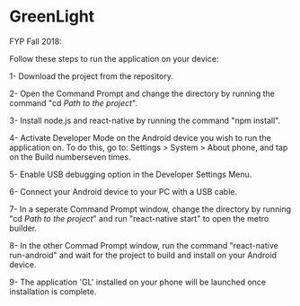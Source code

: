 # GreenLight
FYP Fall 2018:

Follow these steps to run the application on your device:


1- Download the project from the repository.

2- Open the Command Prompt and change the directory by running the command "cd *Path to the project*".
  
3- Install node.js and react-native by running the command "npm install".

4- Activate Developer Mode on the Android device you wish to run the application on. To do this, go to: Settings > System > About phone,      and tap on the Build numberseven times.

5- Enable USB debugging option in the Developer Settings Menu.

6- Connect your Android device to your PC with a USB cable.

7- In a seperate Command Prompt window, change the directory by running "cd *Path to the project*" and run "react-native start" to open      the metro builder.
  
8- In the other Commad Prompt window, run the command "react-native run-android" and wait for the project to build and install on your        Android device.

9- The application 'GL' installed on your phone will be launched once installation is complete. 
